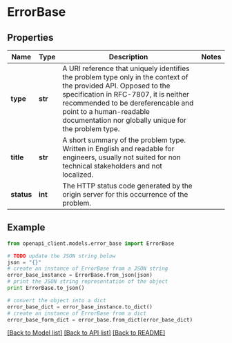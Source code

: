 # ErrorBase


## Properties

Name | Type | Description | Notes
------------ | ------------- | ------------- | -------------
**type** | **str** | A URI reference that uniquely identifies the problem type only in the context of the provided API. Opposed to the specification in RFC-7807, it is neither recommended to be dereferencable and point to a human-readable documentation nor globally unique for the problem type. | 
**title** | **str** | A short summary of the problem type. Written in English and readable for engineers, usually not suited for non technical stakeholders and not localized. | 
**status** | **int** | The HTTP status code generated by the origin server for this occurrence of the problem. | 

## Example

```python
from openapi_client.models.error_base import ErrorBase

# TODO update the JSON string below
json = "{}"
# create an instance of ErrorBase from a JSON string
error_base_instance = ErrorBase.from_json(json)
# print the JSON string representation of the object
print ErrorBase.to_json()

# convert the object into a dict
error_base_dict = error_base_instance.to_dict()
# create an instance of ErrorBase from a dict
error_base_form_dict = error_base.from_dict(error_base_dict)
```
[[Back to Model list]](../README.md#documentation-for-models) [[Back to API list]](../README.md#documentation-for-api-endpoints) [[Back to README]](../README.md)


